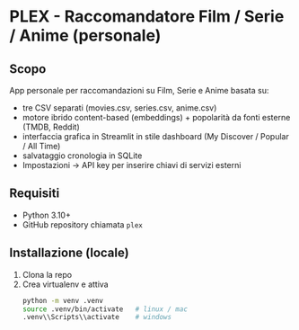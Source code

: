 # PLEX - Raccomandatore Film / Serie / Anime (personale)

## Scopo
App personale per raccomandazioni su Film, Serie e Anime basata su:
- tre CSV separati (movies.csv, series.csv, anime.csv)
- motore ibrido content-based (embeddings) + popolarità da fonti esterne (TMDB, Reddit)
- interfaccia grafica in Streamlit in stile dashboard (My Discover / Popular / All Time)
- salvataggio cronologia in SQLite
- Impostazioni → API key per inserire chiavi di servizi esterni

## Requisiti
- Python 3.10+
- GitHub repository chiamata `plex`

## Installazione (locale)
1. Clona la repo
2. Crea virtualenv e attiva
   ```bash
   python -m venv .venv
   source .venv/bin/activate   # linux / mac
   .venv\\Scripts\\activate    # windows
